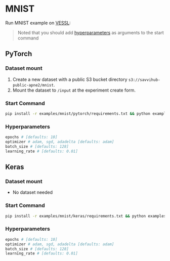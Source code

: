 # MNIST
Run MNIST example on [VESSL](https://vessl.ai):
> Noted that you should add [hyperparameters](../README.md) as arguments to the start command
## PyTorch
### Dataset mount
  1. Create a new dataset with a public S3 bucket directory `s3://savvihub-public-apne2/mnist`.
  2. Mount the dataset to `/input` at the experiment create form.
### Start Command
  ```bash
  pip install -r examples/mnist/pytorch/requirements.txt && python examples/mnist/pytorch/main.py --save-model --save-image 
  ```
### Hyperparameters
```bash
epochs # [defaults: 10]
optimizer # adam, sgd, adadelta [defaults: adam]
batch_size # [defaults: 128]
learning_rate # [defaults: 0.01]
```

## Keras
### Dataset mount  
* No dataset needed
### Start Command
  ```bash
  pip install -r examples/mnist/keras/requirements.txt && python examples/mnist/keras/main.py --save-model --save-image 
  ```
### Hyperparameters
```bash
epochs # [defaults: 10]
optimizer # adam, sgd, adadelta [defaults: adam]
batch_size # [defaults: 128]
learning_rate # [defaults: 0.01]
```